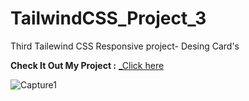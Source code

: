 # TailwindCSS_Project_3

Third Tailewind CSS Responsive project- Desing Card's

**Check It Out My Project :** [_Click here](https://tailwindcss-project-3.netlify.app)

![Capture1](https://github.com/SanketP100/TailwindCSS_Project_3/assets/153346394/22a3a86f-f9d5-41d6-81f1-1f225a3306be)
